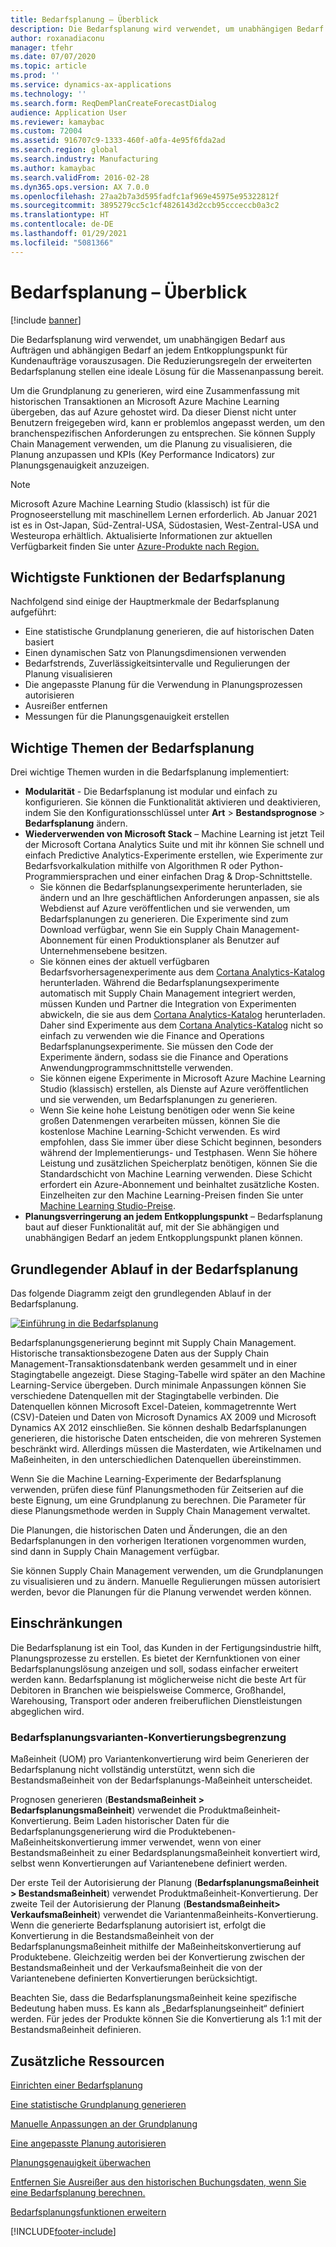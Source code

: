 ```yaml
---
title: Bedarfsplanung – Überblick
description: Die Bedarfsplanung wird verwendet, um unabhängigen Bedarf aus Aufträgen und abhängigen Bedarf an jedem Entkopplungspunkt für Kundenaufträge vorauszusagen. Die Reduzierungsregeln der erweiterten Bedarfsplanung stellen eine ideale Lösung für die Massenanpassung bereit.
author: roxanadiaconu
manager: tfehr
ms.date: 07/07/2020
ms.topic: article
ms.prod: ''
ms.service: dynamics-ax-applications
ms.technology: ''
ms.search.form: ReqDemPlanCreateForecastDialog
audience: Application User
ms.reviewer: kamaybac
ms.custom: 72004
ms.assetid: 916707c9-1333-460f-a0fa-4e95f6fda2ad
ms.search.region: global
ms.search.industry: Manufacturing
ms.author: kamaybac
ms.search.validFrom: 2016-02-28
ms.dyn365.ops.version: AX 7.0.0
ms.openlocfilehash: 27aa2b7a3d595fadfc1af969e45975e95322812f
ms.sourcegitcommit: 3895279cc5c1cf4826143d2ccb95ccceccb0a3c2
ms.translationtype: HT
ms.contentlocale: de-DE
ms.lasthandoff: 01/29/2021
ms.locfileid: "5081366"
---
```

# <a name="demand-forecasting-overview"></a>Bedarfsplanung – Überblick

[!include [banner](../includes/banner.md)]

Die Bedarfsplanung wird verwendet, um unabhängigen Bedarf aus Aufträgen und abhängigen Bedarf an jedem Entkopplungspunkt für Kundenaufträge vorauszusagen. Die Reduzierungsregeln der erweiterten Bedarfsplanung stellen eine ideale Lösung für die Massenanpassung bereit.

Um die Grundplanung zu generieren, wird eine Zusammenfassung mit historischen Transaktionen an Microsoft Azure Machine Learning übergeben, das auf Azure gehostet wird. Da dieser Dienst nicht unter Benutzern freigegeben wird, kann er problemlos angepasst werden, um den branchenspezifischen Anforderungen zu entsprechen. Sie können Supply Chain Management verwenden, um die Planung zu visualisieren, die Planung anzupassen und KPIs (Key Performance Indicators) zur Planungsgenauigkeit anzuzeigen.

> [!NOTE]
> Microsoft Azure Machine Learning Studio (klassisch) ist für die Prognoseerstellung mit maschinellem Lernen erforderlich. Ab Januar 2021 ist es in Ost-Japan, Süd-Zentral-USA, Südostasien, West-Zentral-USA und Westeuropa erhältlich. Aktualisierte Informationen zur aktuellen Verfügbarkeit finden Sie unter [Azure-Produkte nach Region.](https://azure.microsoft.com/global-infrastructure/services/?regions=all&products=machine-learning-studio)

## <a name="key-features-of-demand-forecasting"></a>Wichtigste Funktionen der Bedarfsplanung

Nachfolgend sind einige der Hauptmerkmale der Bedarfsplanung aufgeführt:

- Eine statistische Grundplanung generieren, die auf historischen Daten basiert
- Einen dynamischen Satz von Planungsdimensionen verwenden
- Bedarfstrends, Zuverlässigkeitsintervalle und Regulierungen der Planung visualisieren
- Die angepasste Planung für die Verwendung in Planungsprozessen autorisieren
- Ausreißer entfernen
- Messungen für die Planungsgenauigkeit erstellen

## <a name="major-themes-in-demand-forecasting"></a>Wichtige Themen der Bedarfsplanung

Drei wichtige Themen wurden in die Bedarfsplanung implementiert:

- **Modularität** - Die Bedarfsplanung ist modular und einfach zu konfigurieren. Sie können die Funktionalität aktivieren und deaktivieren, indem Sie den Konfigurationsschlüssel unter **Art** &gt; **Bestandsprognose** &gt; **Bedarfsplanung** ändern.
- **Wiederverwenden von Microsoft Stack** – Machine Learning ist jetzt Teil der Microsoft Cortana Analytics Suite und mit ihr können Sie schnell und einfach Predictive Analytics-Experimente erstellen, wie Experimente zur Bedarfsvorkalkulation mithilfe von Algorithmen R oder Python-Programmiersprachen und einer einfachen Drag & Drop-Schnittstelle.
  - Sie können die Bedarfsplanungsexperimente herunterladen, sie ändern und an Ihre geschäftlichen Anforderungen anpassen, sie als Webdienst auf Azure veröffentlichen und sie verwenden, um Bedarfsplanungen zu generieren. Die Experimente sind zum Download verfügbar, wenn Sie ein Supply Chain Management-Abonnement für einen Produktionsplaner als Benutzer auf Unternehmensebene besitzen.
  - Sie können eines der aktuell verfügbaren Bedarfsvorhersagenexperimente aus dem [Cortana Analytics-Katalog](https://gallery.cortanaanalytics.com/) herunterladen. Während die Bedarfsplanungsexperimente automatisch mit Supply Chain Management integriert werden, müssen Kunden und Partner die Integration von Experimenten abwickeln, die sie aus dem [Cortana Analytics-Katalog](https://gallery.cortanaanalytics.com/) herunterladen. Daher sind Experimente aus dem [Cortana Analytics-Katalog](https://gallery.cortanaanalytics.com/) nicht so einfach zu verwenden wie die Finance and Operations Bedarfsplanungsexperimente. Sie müssen den Code der Experimente ändern, sodass sie die Finance and Operations Anwendungprogrammschnittstelle verwenden.
  - Sie können eigene Experimente in Microsoft Azure Machine Learning Studio (klassisch) erstellen, als Dienste auf Azure veröffentlichen und sie verwenden, um Bedarfsplanungen zu generieren.
  - Wenn Sie keine hohe Leistung benötigen oder wenn Sie keine großen Datenmengen verarbeiten müssen, können Sie die kostenlose Machine Learning-Schicht verwenden. Es wird empfohlen, dass Sie immer über diese Schicht beginnen, besonders während der Implementierungs- und Testphasen. Wenn Sie höhere Leistung und zusätzlichen Speicherplatz benötigen, können Sie die Standardschicht von Machine Learning verwenden. Diese Schicht erfordert ein Azure-Abonnement und beinhaltet zusätzliche Kosten. Einzelheiten zur den Machine Learning-Preisen finden Sie unter [Machine Learning Studio-Preise](https://aka.ms/machine-learning-price-info).
- **Planungsverringerung an jedem Entkopplungspunkt** – Bedarfsplanung baut auf dieser Funktionalität auf, mit der Sie abhängigen und unabhängigen Bedarf an jedem Entkopplungspunkt planen können.

## <a name="basic-flow-in-demand-forecasting"></a>Grundlegender Ablauf in der Bedarfsplanung

Das folgende Diagramm zeigt den grundlegenden Ablauf in der Bedarfsplanung.

[![Einführung in die Bedarfsplanung](./media/demand-forecasting-introduction.png)](./media/demand-forecasting-introduction.png)

Bedarfsplanungsgenerierung beginnt mit Supply Chain Management. Historische transaktionsbezogene Daten aus der Supply Chain Management-Transaktionsdatenbank werden gesammelt und in einer Stagingtabelle angezeigt. Diese Staging-Tabelle wird später an den Machine Learning-Service übergeben. Durch minimale Anpassungen können Sie verschiedene Datenquellen mit der Stagingtabelle verbinden. Die Datenquellen können Microsoft Excel-Dateien, kommagetrennte Wert (CSV)-Dateien und Daten von Microsoft Dynamics AX 2009 und Microsoft Dynamics AX 2012 einschließen. Sie können deshalb Bedarfsplanungen generieren, die historische Daten entscheiden, die von mehreren Systemen beschränkt wird. Allerdings müssen die Masterdaten, wie Artikelnamen und Maßeinheiten, in den unterschiedlichen Datenquellen übereinstimmen.

Wenn Sie die Machine Learning-Experimente der Bedarfsplanung verwenden, prüfen diese fünf Planungsmethoden für Zeitserien auf die beste Eignung, um eine Grundplanung zu berechnen. Die Parameter für diese Planungsmethode werden in Supply Chain Management verwaltet.

Die Planungen, die historischen Daten und Änderungen, die an den Bedarfsplanungen in den vorherigen Iterationen vorgenommen wurden, sind dann in Supply Chain Management verfügbar.

Sie können Supply Chain Management verwenden, um die Grundplanungen zu visualisieren und zu ändern. Manuelle Regulierungen müssen autorisiert werden, bevor die Planungen für die Planung verwendet werden können.

## <a name="limitations"></a>Einschränkungen

Die Bedarfsplanung ist ein Tool, das Kunden in der Fertigungsindustrie hilft, Planungsprozesse zu erstellen. Es bietet der Kernfunktionen von einer Bedarfsplanungslösung anzeigen und soll, sodass einfacher erweitert werden kann. Bedarfsplanung ist möglicherweise nicht die beste Art für Debitoren in Branchen wie beispielsweise Commerce, Großhandel, Warehousing, Transport oder anderen freiberuflichen Dienstleistungen abgeglichen wird.

### <a name="demand-forecast-variant-conversion-limitation"></a>Bedarfsplanungsvarianten-Konvertierungsbegrenzung

Maßeinheit (UOM) pro Variantenkonvertierung wird beim Generieren der Bedarfsplanung nicht vollständig unterstützt, wenn sich die Bestandsmaßeinheit von der Bedarfsplanungs-Maßeinheit unterscheidet.

Prognosen generieren (**Bestandsmaßeinheit > Bedarfsplanungsmaßeinheit**) verwendet die Produktmaßeinheit-Konvertierung. Beim Laden historischer Daten für die Bedarfsplanungsgenerierung wird die Produktebenen-Maßeinheitskonvertierung immer verwendet, wenn von einer Bestandsmaßeinheit zu einer Bedardsplanungsmaßeinheit konvertiert wird, selbst wenn Konvertierungen auf Variantenebene definiert werden.

Der erste Teil der Autorisierung der Planung (**Bedarfsplanungsmaßeinheit > Bestandsmaßeinheit**) verwendet Produktmaßeinheit-Konvertierung. Der zweite Teil der Autorisierung der Planung (**Bestandsmaßeinheit> Verkaufsmaßeinheit**) verwendet die Variantenmaßeinheits-Konvertierung. Wenn die generierte Bedarfsplanung autorisiert ist, erfolgt die Konvertierung in die Bestandsmaßeinheit von der Bedarfsplanungsmaßeinheit mithilfe der Maßeinheitskonvertierung auf Produktebene. Gleichzeitig werden bei der Konvertierung zwischen der Bestandsmaßeinheit und der Verkaufsmaßeinheit die von der Variantenebene definierten Konvertierungen berücksichtigt.

Beachten Sie, dass die Bedarfsplanungsmaßeinheit keine spezifische Bedeutung haben muss. Es kann als „Bedarfsplanungseinheit“ definiert werden. Für jedes der Produkte können Sie die Konvertierung als 1:1 mit der Bestandsmaßeinheit definieren.

## <a name="additional-resources"></a>Zusätzliche Ressourcen

[Einrichten einer Bedarfsplanung](demand-forecasting-setup.md)

[Eine statistische Grundplanung generieren](generate-statistical-baseline-forecast.md)

[Manuelle Anpassungen an der Grundplanung](manual-adjustments-baseline-forecast.md)

[Eine angepasste Planung autorisieren](authorize-adjusted-forecast.md)

[Planungsgenauigkeit überwachen](monitor-forecast-accuracy.md)

[Entfernen Sie Ausreißer aus den historischen Buchungsdaten, wenn Sie eine Bedarfsplanung berechnen.](remove-historical-outliers-calculating-demand-forecast.md)

[Bedarfsplanungsfunktionen erweitern](https://www.youtube.com/watch?v=4OIKIXLiNjI&feature=youtu.be)


[!INCLUDE[footer-include](../../includes/footer-banner.md)]